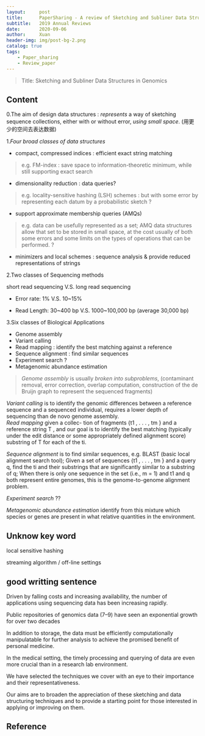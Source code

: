 ```yaml
---
layout:     post
title:      PaperSharing - A review of Sketching and Subliner Data Structures in Genomics
subtitle:   2019 Annual Reviews
date:       2020-09-06
author:     Xuan
header-img: img/post-bg-2.png
catalog: true
tags:
    - Paper_sharing 
    - Review_paper
---
```


> Title: Sketching and Subliner Data Structures in Genomics


## Content

0.The aim of design data structures : *represents* a way of sketching sequence collections, either with or without error, *using small space*. (用更少的空间去表达数据)



1.*Four broad classes of data structures* 
- compact, compressed indices : efficient exact string matching 

> e.g. FM-index : save space to information-theoretic minimum, while still supporting exact search

- dimensionality reduction : data queries?

> e.g. locality-sensitive hashing (LSH) schemes : but with some error by representing each datum by a probabilistic sketch ?

- support approximate membership queries (AMQs)

> e.g.  data can be usefully represented as a set; AMQ data structures allow that set to be stored in small space, at the cost usually of both some errors and some limits on the types of operations that can be performed. ?

- minimizers and local schemes : sequence analysis & provide reduced representations of strings



2.Two classes of Sequencing methods

short read sequencing V.S. long read sequencing

- Error rate: 1% V.S. 10\~15%

- Read Length: 30\~400 bp V.S. 1000\~100,000 bp (average 30,000 bp)





3.Six classes of Biological Applications

- Genome assembly 
- Variant calling
- Read mapping : identify the best matching against a reference
- Sequence alignment : find similar sequences
- Experiment search ? 
- Metagenomic abundance estimation


> *Genome assembly* is usually *broken into subproblems*, (contaminant removal, error correction, overlap computation, construction of the de Bruijn graph to represent the sequenced fragments)    

*Variant calling* is to identify the genomic differences between a reference sequence and a sequenced individual, requires a lower depth of sequencing than de novo genome assembly.  
*Read mapping* given a collec- tion of fragments {t1 , . . . , tm } and a reference string T , and our goal is to identify the best matching (typically under the edit distance or some appropriately defined alignment score) substring of T for each of the ti.   

*Sequence alignment* is to find similar sequences, e.g. BLAST (basic local alignment search tool); Given a set of sequences {t1 , . . . , tm } and a query q, find the ti and their substrings that are significantly similar to a substring of q; When there is only one sequence in the set (i.e., m = 1) and t1 and q both represent entire genomes, this is the genome-to-genome alignment problem.

*Experiment search* ??

*Metagenomic abundance estimation* identify from this mixture which species or genes are present in what relative quantities in the environment.







<!-- ![paper structure](/img/post-ct-kmerr.png) -->

## Unknow key word

local sensitive hashing

streaming algorithm / off-line settings








## good writting sentence

Driven by falling costs and increasing availability, the number of applications using sequencing data has been increasing rapidly. 

Public repositories of genomics data (7–9) have seen an exponential growth for over two decades 

In addition to storage, the data must be efficiently computationally manipulatable for further analysis to achieve the promised benefit of personal medicine. 

In the medical setting, the timely processing and querying of data are even more crucial than in a research lab environment. 


We have selected the techniques we cover with an eye to their importance and their representativeness.

Our aims are to broaden the appreciation of these sketching and data structuring techniques and to provide a starting point for those interested in applying or improving on them. 


## Reference

